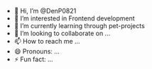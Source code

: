 - 👋 Hi, I’m @DenP0821
- 👀 I’m interested in Frontend development
- 🌱 I’m currently learning through pet-projects
- 💞️ I’m looking to collaborate on ...
- 📫 How to reach me ...
- 😄 Pronouns: ...
- ⚡ Fun fact: ...

<!---
DenP0821/DenP0821 is a ✨ special ✨ repository because its `README.md` (this file) appears on your GitHub profile.
You can click the Preview link to take a look at your changes.
--->
